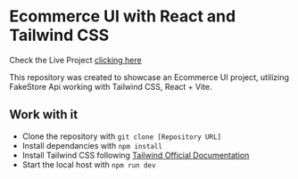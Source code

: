 # Ecommerce UI with React and Tailwind CSS

Check the Live Project [clicking here](https://windofbloom.github.io/platzicommerce/)

This repository was created to showcase an Ecommerce UI project, utilizing FakeStore Api working with Tailwind CSS, React + Vite.

## Work with it

- Clone the repository with `git clone [Repository URL]`
- Install dependancies with `npm install`
- Install Tailwind CSS following  [Tailwind Official Documentation](https://tailwindcss.com/docs/guides/vite)
- Start the local host with `npm run dev`


